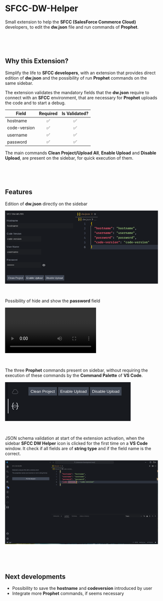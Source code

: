 # SFCC-DW-Helper
Small extension to help the **SFCC (SalesForce Commerce Cloud)** developers, to edit the **dw.json** file and run commands of **Prophet**.

&nbsp;

&nbsp;

## Why this Extension?
Simplify the life to **SFCC developers**, with an extension that provides direct edition of **dw.json** and the possibility of run **Prophet** commands on the same sidebar.

The extension validates the mandatory fields that the **dw.json** require to connect with an **SFCC** environment, that are necessary for **Prophet** uploads the code and to start a debug.

|Field |Required|Is Validated?|
|-----|:------:|:------:|
|hostname|:white_check_mark:      |:white_check_mark:    |
|code-version  |:white_check_mark:     |:white_check_mark:   |
|username  |:white_check_mark:     |:white_check_mark:   |
|password  |:white_check_mark:     |:white_check_mark:   |

The main commands **Clean Project/Upload All**, **Enable Upload** and **Disable Upload**, are present on the sidebar, for quick execution of them.

&nbsp;

&nbsp;

## Features
Edition of **dw.json** directly on the sidebar

![](/media/edit_json.png)

&nbsp;

Possibility of hide and show the **password** field

<video src="./media/password_show_hide_webm.webm" controls="controls" style="max-width: 730px;">
</video>

&nbsp;

The three **Prophet** commands present on sidebar, without requiring the execution of these commands by the **Command Palette** of **VS Code**. 

![](/media/prophet_commands.png)

&nbsp;

JSON schema validation at start of the extension activation, when the sidebar **SFCC DW Helper** icon is clicked for the first time on a **VS Code** window. It check if all fields are of **string type** and if the field name is the correct. 

![](/media/schema_validation.png)

&nbsp;

&nbsp;

## Next developments
* Possibility to save the **hostname** and **codeversion** introduced by user
* Integrate more **Prophet** commands, if seems necessary
